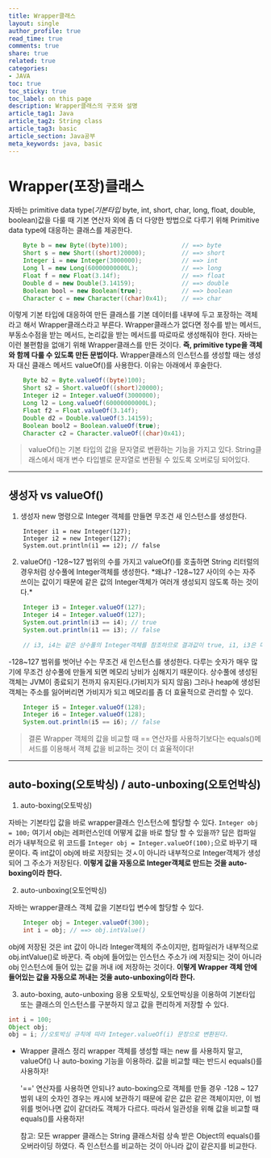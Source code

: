 ```yaml
---
title: Wrapper클래스
layout: single
author_profile: true
read_time: true
comments: true
share: true
related: true
categories:
- JAVA
toc: true
toc_sticky: true
toc_label: on this page
description: Wrapper클래스의 구조와 설명
article_tag1: Java
article_tag2: String class
article_tag3: basic
article_section: Java공부
meta_keywords: java, basic
---
```


# Wrapper(포장)클래스

자바는 primitive data type(*기본타입* byte, int, short, char, long, float, double, boolean)값을 다룰 때 기본 연산자 외에 좀 더 다양한 방법으로 다루기 위해 Primitive data type에 대응하는 클래스를 제공한다.
```	java
    Byte b = new Byte((byte)100);               // ==> byte
    Short s = new Short((short)20000);          // ==> short
    Integer i = new Integer(3000000);           // ==> int
    Long l = new Long(60000000000L);            // ==> long
    Float f = new Float(3.14f);                 // ==> float
    Double d = new Double(3.14159);             // ==> double
    Boolean bool = new Boolean(true);           // ==> boolean
    Character c = new Character((char)0x41);    // ==> char
```
이렇게 기본 타입에 대응하여 만든 클래스를 기본 데이터를 내부에 두고 포장하는 객체라고 해서 Wrapper클래스라고 부른다. 
Wrapper클래스가 없다면 정수를 받는 메서드, 부동소수점을 받는 메서드, 논리값을 받는 메서드를 따로따로 생성해줘야 한다. 자바는 이런 불편함을 없애기 위해 Wrapper클래스를 만든 것이다.
 **즉, primitive type을 객체와 함께 다룰 수 있도록 만든 문법이다.**
Wrapper클래스의 인스턴스를 생성할 때는 생성자 대신 클래스 메서드 valueOf()를 사용한다. 이유는 아래에서 후술한다.
```java
    Byte b2 = Byte.valueOf((byte)100);
    Short s2 = Short.valueOf((short)20000);
    Integer i2 = Integer.valueOf(3000000);
    Long l2 = Long.valueOf(60000000000L);
    Float f2 = Float.valueOf(3.14f);
    Double d2 = Double.valueOf(3.14159);
    Boolean bool2 = Boolean.valueOf(true);
    Character c2 = Character.valueOf((char)0x41);
```
> valueOf()는 기본 타입의 값을 문자열로 변환하는 기능을 가지고 있다. String클래스에서 매개 변수 타입별로 문자열로 변환될 수 있도록 오버로딩 되어있다.

----------------------------------------------
## 생성자 vs valueOf()
1. 생성자
new 명령으로 Integer 객체를 만들면 무조건 새 인스턴스를 생성한다.
```
    Integer i1 = new Integer(127);
    Integer i2 = new Integer(127);
    System.out.println(i1 == i2); // false
```
2. valueOf()
-128~127 범위의 수를 가지고 valueOf()를 호출하면 String 리터럴의 경우처럼 상수풀에 Integer객체를 생성한다. *왜냐? -128~127 사이의 수는 자주 쓰이는 값이기 때문에 같은 값의 Integer객체가 여러개 생성되지 않도록 하는 것이다.*
```java
    Integer i3 = Integer.valueOf(127);
    Integer i4 = Integer.valueOf(127);
    System.out.println(i3 == i4); // true
    System.out.println(i1 == i3); // false
    
    // i3, i4는 같은 상수풀의 Integer객체를 참조하므로 결과값이 true, i1, i3은 다른 객체를 참조하므로 false다.
```

-128~127 범위를 벗어난 수는 무조건 새 인스턴스를 생성한다. 다루는 숫자가 매우 많기에 무조건 상수풀에 만들게 되면 메모리 낭비가 심해지기 때문이다. 
상수풀에 생성된 객체는 JVM이 종료되기 전까지 유지된다.(가비지가 되지 않음)
그러나 heap에 생성된 객체는 주소를 잃어버리면 가비지가 되고 메모리를 좀 더 효율적으로 관리할 수 있다.
```java
    Integer i5 = Integer.valueOf(128);
    Integer i6 = Integer.valueOf(128);
    System.out.println(i5 == i6); // false
```

> 결론
Wrapper 객체의 값을 비교할 때 == 연산자를 사용하기보다는 equals()메서드를 이용해서 객체 값을 비교하는 것이 더 효율적이다!

-----------------------------------------------
## auto-boxing(오토박싱) / auto-unboxing(오토언박싱)

1. auto-boxing(오토박싱)

자바는 기본타입 값을 바로 wrapper클래스 인스턴스에 할당할 수 있다.
`Integer obj = 100;`
여기서 obj는 레퍼런스인데 어떻게 값을 바로 할당 할 수 있을까?
답은 컴파일러가 내부적으로 위 코드를 `Integer obj = Integer.valueOf(100);`으로 바꾸기 때문이다. 즉 int값이 obj에 바로 저장되는 것ㅅ이 아니라 내부적으로 Integer객체가 생성되어 그 주소가 저장된다.
**이렇게 값을 자동으로 Integer객체로 만드는 것을 auto-boxing이라 한다.**

2. auto-unboxing(오토언박싱)

자바는 wrapper클래스 객체 값을 기본타입 변수에 할당할 수 있다.
```java
    Integer obj = Integer.valueOf(300);
    int i = obj; // ==> obj.intValue()
```
obj에 저장된 것은 int 값이 아니라 Integer객체의 주소이지만, 컴파일러가 내부적으로 obj.intValue()로 바꾼다. 즉 obj에 들어있는 인스턴스 주소가 i에 저장되는 것이 아니라 obj 인스턴스에 들어 있는 값을 꺼내 i에 저장하는 것이다.
**이렇게 Wrapper 객체 안에 들어있는 값을 자동으로 꺼내는 것을 auto-unboxing이라 한다.**

3. auto-boxing, auto-unboxing 응용
오토박싱, 오토언박싱을 이용하여 기본타입 또는 클래스의 인스턴스를 구분하지 않고 값을 편리하게 저장할 수 있다.
``` java
int i = 100;
Object obj;
obj = i; //오토박싱 규칙에 따라 Integer.valueOf(i) 문장으로 변환된다.
```

* Wrapper 클래스 정리
    wrapper 객체를 생성할 때는 new 를 사용하지 말고,
    valueOf() 나 auto-boxing 기능을 이용하라.
    값을 비교할 때는 반드시 equals()를 사용하자!
    
    '==' 연산자를 사용하면 안되나?
    auto-boxing으로 객체를 만들 경우
    -128 ~ 127 범위 내의 숫자인 경우는 캐시에 보관하기 때문에
    같은 값은 같은 객체이지만,
    이 범위를 벗어나면 값이 같더라도 객체가 다르다.
    따라서 일관성을 위해 값을 비교할 때 equals()를 사용하자!
   
    참고:
    모든 wrapper 클래스는 String 클래스처럼
    상속 받은 Object의 equals()를 오버라이딩 하였다.
    즉 인스턴스를 비교하는 것이 아니라 값이 같은지를 비교한다.
